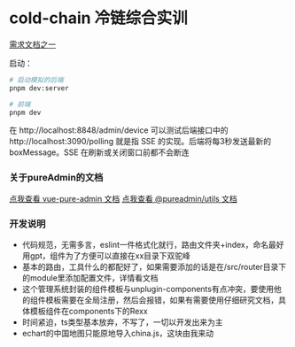# cold-chain 冷链综合实训

[需求文档之一](https://kdocs.cn/l/cbcQiFxOf7pp)

启动：

```bash
# 启动模拟的后端
pnpm dev:server

# 前端
pnpm dev
```

在 http://localhost:8848/admin/device 可以测试后端接口中的 http://localhost:3090/polling 就是指 SSE 的实现。后端将每3秒发送最新的 boxMessage。SSE 在刷新或关闭窗口前都不会断连

### 关于pureAdmin的文档

[点我查看 vue-pure-admin 文档](https://pure-admin.github.io/pure-admin-doc)
[点我查看 @pureadmin/utils 文档](https://pure-admin-utils.netlify.app)

### 开发说明

-   代码规范，无需多言，eslint一件格式化就行，路由文件夹+index，命名最好用gpt，组件为了方便可以直接在xx目录下双驼峰
-   基本的路由，工具什么的都配好了，如果需要添加的话是在/src/router目录下的module里添加配置文件，详情看文档
-   这个管理系统封装的组件模板与unplugin-components有点冲突，要使用他的组件模板需要在全局注册，然后会报错，如果有需要使用仔细研究文档，具体模板组件在components下的Rexx
-   时间紧迫，ts类型基本放弃，不写了，一切以开发出来为主
-   echart的中国地图只能原地导入china.js，这块由我来动
